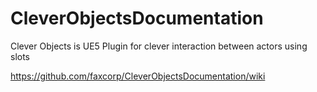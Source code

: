 # CleverObjectsDocumentation
Clever Objects is UE5 Plugin for clever interaction between actors using slots

https://github.com/faxcorp/CleverObjectsDocumentation/wiki
